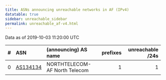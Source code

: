 ```yaml
---
title: ASNs announcing unreachable networks in AF (IPv4)
datatable: true
sidebar: unreachable_sidebar
permalink: unreachable_af-v4.html
---
```


Data as of 2019-10-03 11:20:00 UTC


<div class="datatable-begin"></div>

|   # | ASN                                      | (announcing) AS name          |   prefixes |   unreachable /24s |
|----:|:-----------------------------------------|:------------------------------|-----------:|-------------------:|
|   0 | [AS134134](unreachable_AS134134-v4.html) | NORTHTELECOM-AF North Telecom |          1 |                  1 |

<div class="datatable-end"></div>
